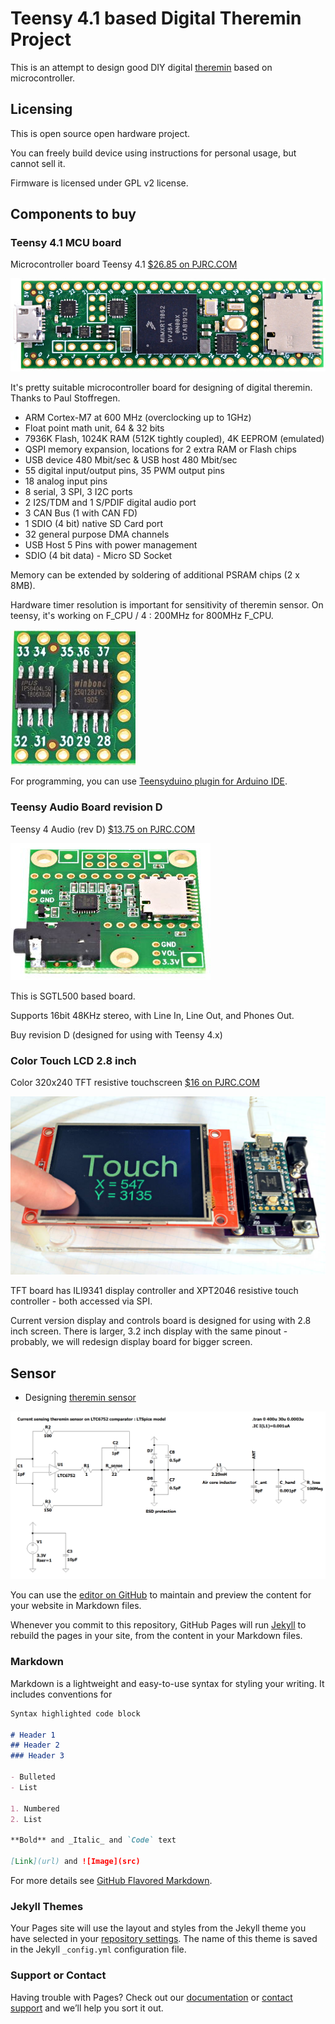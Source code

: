 # Teensy 4.1 based Digital Theremin Project

This is an attempt to design good DIY digital [theremin](https://en.wikipedia.org/wiki/Theremin) based on microcontroller.

## Licensing

This is open source open hardware project.

You can freely build device using instructions for personal usage, but cannot sell it.

Firmware is licensed under GPL v2 license.


## Components to buy

### Teensy 4.1 MCU board

Microcontroller board Teensy 4.1 [$26.85 on PJRC.COM](https://www.pjrc.com/store/teensy41.html)

![Teensy 4.1 image](images/boards/teensy41_4.jpg)

It's pretty suitable microcontroller board for designing of digital theremin. Thanks to Paul Stoffregen.

* ARM Cortex-M7 at 600 MHz (overclocking up to 1GHz)
* Float point math unit, 64 & 32 bits
* 7936K Flash, 1024K RAM (512K tightly coupled), 4K EEPROM (emulated)
* QSPI memory expansion, locations for 2 extra RAM or Flash chips
* USB device 480 Mbit/sec & USB host 480 Mbit/sec
* 55 digital input/output pins, 35 PWM output pins
* 18 analog input pins
* 8 serial, 3 SPI, 3 I2C ports
* 2 I2S/TDM and 1 S/PDIF digital audio port
* 3 CAN Bus (1 with CAN FD)
* 1 SDIO (4 bit) native SD Card port
* 32 general purpose DMA channels
* USB Host 5 Pins with power management	
* SDIO (4 bit data) - Micro SD Socket

Memory can be extended by soldering of additional PSRAM chips (2 x 8MB).

Hardware timer resolution is important for sensitivity of theremin sensor. On teensy, it's working on F_CPU / 4 : 200MHz for 800MHz F_CPU.

![Teensy 4.1 image](images/boards/teensy41_memory_small.jpg)

For programming, you can use [Teensyduino plugin for Arduino IDE](https://www.pjrc.com/teensy/td_download.html).


### Teensy Audio Board revision D

Teensy 4 Audio (rev D) [$13.75 on PJRC.COM](https://www.pjrc.com/store/teensy3_audio.html)

![Teensy 4.1 image](images/boards/teensy3_audio.jpg)

This is SGTL500 based board.

Supports 16bit 48KHz stereo, with Line In, Line Out, and Phones Out.

Buy revision D (designed for using with Teensy 4.x)


### Color Touch LCD 2.8 inch

Color 320x240 TFT resistive touchscreen [$16 on PJRC.COM](https://www.pjrc.com/store/display_ili9341_touch.html)

![Teensy 4.1 image](images/boards/display_ili9341_touch.jpg)

TFT board has ILI9341 display controller and XPT2046 resistive touch controller - both accessed via SPI.

Current version display and controls board is designed for using with 2.8 inch screen. There is larger, 3.2 inch display with the same pinout - probably, we will redesign display board for bigger screen.

                                                           
## Sensor

* Designing [theremin sensor](sensors.md)

![LTSpice model](/images/ltspice/current_sensing_oscillator_ltc6752_ltspice_model.png)


You can use the [editor on GitHub](https://github.com/teensytheremin/theremin/edit/gh-pages/index.md) to maintain and preview the content for your website in Markdown files.

Whenever you commit to this repository, GitHub Pages will run [Jekyll](https://jekyllrb.com/) to rebuild the pages in your site, from the content in your Markdown files.

### Markdown

Markdown is a lightweight and easy-to-use syntax for styling your writing. It includes conventions for

```markdown
Syntax highlighted code block

# Header 1
## Header 2
### Header 3

- Bulleted
- List

1. Numbered
2. List

**Bold** and _Italic_ and `Code` text

[Link](url) and ![Image](src)
```

For more details see [GitHub Flavored Markdown](https://guides.github.com/features/mastering-markdown/).

### Jekyll Themes

Your Pages site will use the layout and styles from the Jekyll theme you have selected in your [repository settings](https://github.com/teensytheremin/theremin/settings/pages). The name of this theme is saved in the Jekyll `_config.yml` configuration file.

### Support or Contact

Having trouble with Pages? Check out our [documentation](https://docs.github.com/categories/github-pages-basics/) or [contact support](https://support.github.com/contact) and we’ll help you sort it out.
